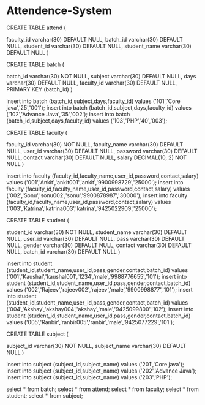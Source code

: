 # Attendence-System

CREATE TABLE attend (

faculty_id varchar(30) DEFAULT NULL,
batch_id varchar(30) DEFAULT NULL,
student_id varchar(30) DEFAULT NULL,
student_name varchar(30) DEFAULT NULL
)

CREATE TABLE batch (

batch_id varchar(30) NOT NULL,
subject varchar(30) DEFAULT NULL,
days varchar(30) DEFAULT NULL,
faculty_id varchar(30) DEFAULT NULL,
PRIMARY KEY (batch_id)
)

insert into batch (batch_id,subject,days,faculty_id) values ('101','Core java','25','001');
insert into batch (batch_id,subject,days,faculty_id) values ('102','Advance Java','35','002');
insert into batch (batch_id,subject,days,faculty_id) values ('103','PHP','40','003');

CREATE TABLE faculty (

faculty_id varchar(30) NOT NULL,
faculty_name varchar(30) DEFAULT NULL,
user_id varchar(30) DEFAULT NULL,
password varchar(30) DEFAULT NULL,
contact varchar(30) DEFAULT NULL,
salary DECIMAL(10, 2) NOT NULL
)

insert into faculty (faculty_id,faculty_name,user_id,password,contact,salary) values ('001','Ankit','ankit001','ankit','9900998729','25000');
insert into faculty (faculty_id,faculty_name,user_id,password,contact,salary) values ('002','Sonu','sonu002','sonu','9900878987','30000');
insert into faculty (faculty_id,faculty_name,user_id,password,contact,salary) values ('003','Katrina','katrina003','katrina','9425022909','25000');

CREATE TABLE student (

student_id varchar(30) NOT NULL,
student_name varchar(30) DEFAULT NULL,
user_id varchar(30) DEFAULT NULL,
pass varchar(30) DEFAULT NULL,
gender varchar(30) DEFAULT NULL,
contact varchar(30) DEFAULT NULL,
batch_id varchar(30) DEFAULT NULL
)

insert into student (student_id,student_name,user_id,pass,gender,contact,batch_id) values ('001','Kaushal','kaushal001','1234','male','9988776655','101');
insert into student (student_id,student_name,user_id,pass,gender,contact,batch_id) values ('002','Rajeev','rajeev002','rajeev','male','9900998877','101');
insert into student (student_id,student_name,user_id,pass,gender,contact,batch_id) values ('004','Akshay','akshay004','akshay','male','9425099800','102');
insert into student (student_id,student_name,user_id,pass,gender,contact,batch_id) values ('005','Ranbir','ranbir005','ranbir','male','9425077229','101');

CREATE TABLE subject (

subject_id varchar(30) NOT NULL,
subject_name varchar(30) DEFAULT NULL
)

insert into subject (subject_id,subject_name) values ('201','Core java');
insert into subject (subject_id,subject_name) values ('202','Advance Java');
insert into subject (subject_id,subject_name) values ('203','PHP');

select * from batch;
select * from attend;
select * from faculty;
select * from student;
select * from subject;

